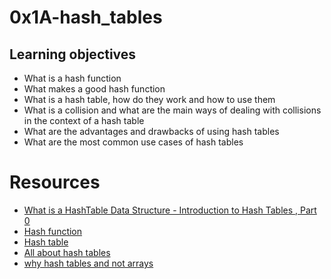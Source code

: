 # 0x1A-hash_tables

## Learning objectives
- What is a hash function
- What makes a good hash function
- What is a hash table, how do they work and how to use them
- What is a collision and what are the main ways of dealing with collisions in the context of a hash table
- What are the advantages and drawbacks of using hash tables
- What are the most common use cases of hash tables

# Resources
- [What is a HashTable Data Structure - Introduction to Hash Tables , Part 0](https://intranet.alxswe.com/rltoken/IQVfdxJlS6jhAgcuUoCseg)
- [Hash function](https://intranet.alxswe.com/rltoken/ZKpRI_FxOxAz80Onpfy0Ew)
- [Hash table](https://intranet.alxswe.com/rltoken/mxjKpEfAw3E5B8S3inPuHQ)
- [All about hash tables](https://intranet.alxswe.com/rltoken/3RwwAqmpGJpMiBa7BE9fAQ)
- [why hash tables and not arrays](https://intranet.alxswe.com/rltoken/OgO7uga3PIaCTMtTzYCY3g)
